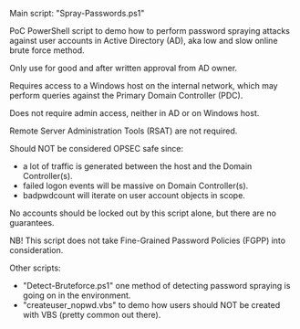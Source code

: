 Main script: "Spray-Passwords.ps1"

PoC PowerShell script to demo how to perform password spraying attacks against user accounts in Active Directory (AD), aka low and slow online brute force method.

Only use for good and after written approval from AD owner.

Requires access to a Windows host on the internal network, which may perform queries against the Primary Domain Controller (PDC).

Does not require admin access, neither in AD or on Windows host.

Remote Server Administration Tools (RSAT) are not required.

Should NOT be considered OPSEC safe since:
- a lot of traffic is generated between the host and the Domain Controller(s).
- failed logon events will be massive on Domain Controller(s).
- badpwdcount will iterate on user account objects in scope.

No accounts should be locked out by this script alone, but there are no guarantees.

NB! This script does not take Fine-Grained Password Policies (FGPP) into consideration.

Other scripts:
- "Detect-Bruteforce.ps1" one method of detecting password spraying is going on in the environment.
- "createuser_nopwd.vbs" to demo how users should NOT be created with VBS (pretty common out there).

